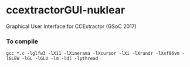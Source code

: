 # ccextractorGUI-nuklear
Graphical User Interface for CCExtractor (GSoC 2017)

### To compile
    gcc *.c -lglfw3 -lX11 -lXinerama -lXcursor -lXi -lXrandr -lXxf86vm -lGLEW -lGL -lGLU -lm -ldl -lpthread
